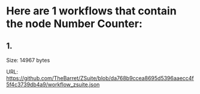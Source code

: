 # Here are 1 workflows that contain the node Number Counter:

## 1. 

Size: 14967 bytes

URL: https://github.com/TheBarret/ZSuite/blob/da768b9ccea8695d5396aaecc4f5f4c3739db4a9/workflow_zsuite.json

